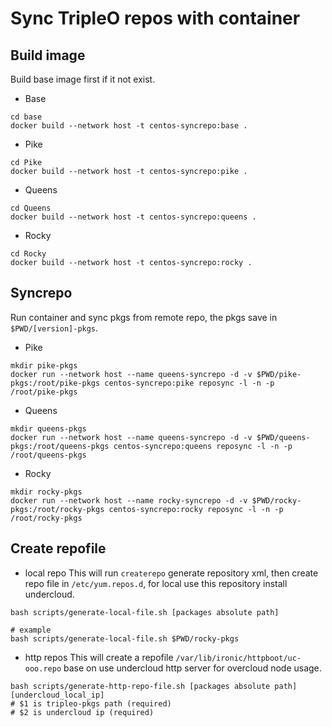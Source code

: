 # Sync TripleO repos with container
## Build image
 Build base image first if it not exist.
* Base
```
cd base
docker build --network host -t centos-syncrepo:base .
```
* Pike
```
cd Pike
docker build --network host -t centos-syncrepo:pike .
```
* Queens
```
cd Queens
docker build --network host -t centos-syncrepo:queens .
```
* Rocky
```
cd Rocky
docker build --network host -t centos-syncrepo:rocky .
```

## Syncrepo
Run container and sync pkgs from remote repo, the pkgs save in `$PWD/[version]-pkgs`.
* Pike
```
mkdir pike-pkgs
docker run --network host --name queens-syncrepo -d -v $PWD/pike-pkgs:/root/pike-pkgs centos-syncrepo:pike reposync -l -n -p /root/pike-pkgs
```
* Queens
```
mkdir queens-pkgs
docker run --network host --name queens-syncrepo -d -v $PWD/queens-pkgs:/root/queens-pkgs centos-syncrepo:queens reposync -l -n -p /root/queens-pkgs
```
* Rocky
```
mkdir rocky-pkgs
docker run --network host --name rocky-syncrepo -d -v $PWD/rocky-pkgs:/root/rocky-pkgs centos-syncrepo:rocky reposync -l -n -p /root/rocky-pkgs
```
## Create repofile
* local repo
This will run `createrepo` generate repository xml, then create repo file in `/etc/yum.repos.d`, for local use this repository install undercloud.
```
bash scripts/generate-local-file.sh [packages absolute path]

# example
bash scripts/generate-local-file.sh $PWD/rocky-pkgs
```
* http repos
This will create a repofile `/var/lib/ironic/httpboot/uc-ooo.repo` base on use undercloud http server for overcloud node usage.
```
bash scripts/generate-http-repo-file.sh [packages absolute path] [undercloud_local_ip]
# $1 is tripleo-pkgs path (required)
# $2 is undercloud ip (required)
```
